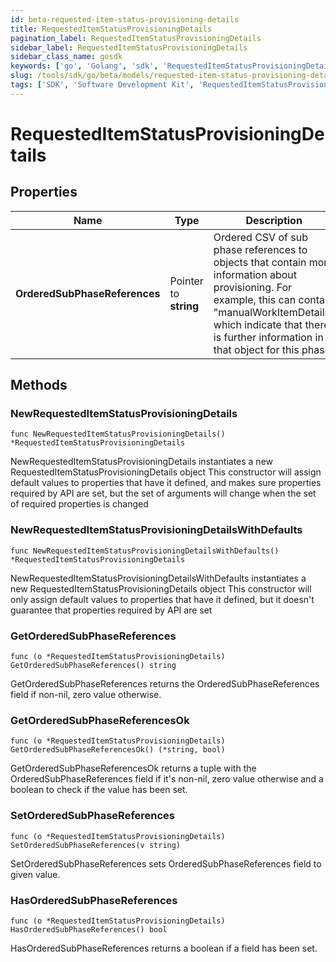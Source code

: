 ```yaml
---
id: beta-requested-item-status-provisioning-details
title: RequestedItemStatusProvisioningDetails
pagination_label: RequestedItemStatusProvisioningDetails
sidebar_label: RequestedItemStatusProvisioningDetails
sidebar_class_name: gosdk
keywords: ['go', 'Golang', 'sdk', 'RequestedItemStatusProvisioningDetails', 'BetaRequestedItemStatusProvisioningDetails'] 
slug: /tools/sdk/go/beta/models/requested-item-status-provisioning-details
tags: ['SDK', 'Software Development Kit', 'RequestedItemStatusProvisioningDetails', 'BetaRequestedItemStatusProvisioningDetails']
---
```


# RequestedItemStatusProvisioningDetails

## Properties

Name | Type | Description | Notes
------------ | ------------- | ------------- | -------------
**OrderedSubPhaseReferences** | Pointer to **string** | Ordered CSV of sub phase references to objects that contain more information about provisioning. For example, this can contain \"manualWorkItemDetails\" which indicate that there is further information in that object for this phase. | [optional] 

## Methods

### NewRequestedItemStatusProvisioningDetails

`func NewRequestedItemStatusProvisioningDetails() *RequestedItemStatusProvisioningDetails`

NewRequestedItemStatusProvisioningDetails instantiates a new RequestedItemStatusProvisioningDetails object
This constructor will assign default values to properties that have it defined,
and makes sure properties required by API are set, but the set of arguments
will change when the set of required properties is changed

### NewRequestedItemStatusProvisioningDetailsWithDefaults

`func NewRequestedItemStatusProvisioningDetailsWithDefaults() *RequestedItemStatusProvisioningDetails`

NewRequestedItemStatusProvisioningDetailsWithDefaults instantiates a new RequestedItemStatusProvisioningDetails object
This constructor will only assign default values to properties that have it defined,
but it doesn't guarantee that properties required by API are set

### GetOrderedSubPhaseReferences

`func (o *RequestedItemStatusProvisioningDetails) GetOrderedSubPhaseReferences() string`

GetOrderedSubPhaseReferences returns the OrderedSubPhaseReferences field if non-nil, zero value otherwise.

### GetOrderedSubPhaseReferencesOk

`func (o *RequestedItemStatusProvisioningDetails) GetOrderedSubPhaseReferencesOk() (*string, bool)`

GetOrderedSubPhaseReferencesOk returns a tuple with the OrderedSubPhaseReferences field if it's non-nil, zero value otherwise
and a boolean to check if the value has been set.

### SetOrderedSubPhaseReferences

`func (o *RequestedItemStatusProvisioningDetails) SetOrderedSubPhaseReferences(v string)`

SetOrderedSubPhaseReferences sets OrderedSubPhaseReferences field to given value.

### HasOrderedSubPhaseReferences

`func (o *RequestedItemStatusProvisioningDetails) HasOrderedSubPhaseReferences() bool`

HasOrderedSubPhaseReferences returns a boolean if a field has been set.


